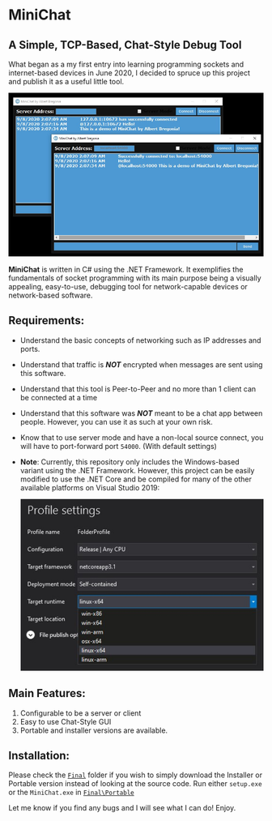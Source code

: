 # MiniChat
## A Simple, TCP-Based, Chat-Style Debug Tool

What began as a my first entry into learning programming sockets and internet-based devices in June 2020, I decided to spruce up this project and publish it as a useful little tool.

![Demo](https://github.com/albertbregonia/MiniChat/blob/master/img/demo.jpg?raw=true "Demo")

**MiniChat** is written in C# using the .NET Framework. It exemplifies the fundamentals of socket programming with its main purpose being a visually appealing, easy-to-use, debugging tool for network-capable devices or network-based software.

## Requirements:
- Understand the basic concepts of networking such as IP addresses and ports.
- Understand that traffic is ***NOT*** encrypted when messages are sent using this software.
- Understand that this tool is Peer-to-Peer and no more than 1 client can be connected at a time
- Understand that this software was ***NOT*** meant to be a chat app between people. However, you can use it as such at your own risk.
- Know that to use server mode and have a non-local source connect, you will have to port-forward port `54000`. (With default settings)
- **Note**: Currently, this repository only includes the Windows-based variant using the .NET Framework. However, this project can be easily modified to use the .NET Core and be compiled for many of the other available platforms on Visual Studio 2019:

    ![Windows-MacOSX-Linux](https://github.com/albertbregonia/MiniChat/blob/master/img/compile.jpg?raw=true "OS Support")

## Main Features:
1. Configurable to be a server or client
2. Easy to use Chat-Style GUI
3. Portable and installer versions are available.

## Installation:
Please check the [`Final`](https://github.com/albertbregonia/MiniChat/tree/master/Final) folder if you wish to simply download the Installer or Portable version instead of looking at the source code. Run either `setup.exe` or the `MiniChat.exe` in [`Final\Portable`](https://github.com/albertbregonia/MiniChat/tree/master/Final/Portable)

Let me know if you find any bugs and I will see what I can do! Enjoy.
